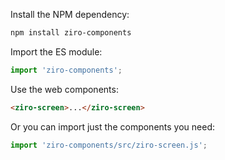 Install the NPM dependency:

```bash
npm install ziro-components
```

Import the ES module:

```js
import 'ziro-components';
```

Use the web components:

```html
<ziro-screen>...</ziro-screen>
```

Or you can import just the components you need:

```js
import 'ziro-components/src/ziro-screen.js';
```
